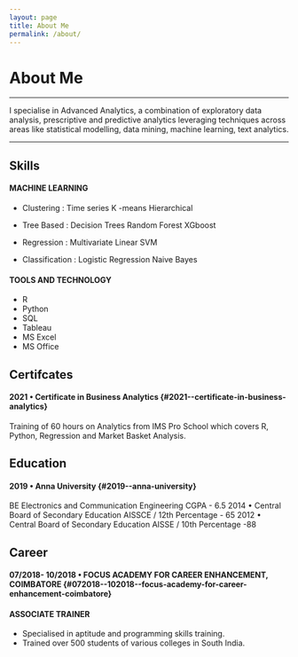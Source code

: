 ```yaml
---
layout: page
title: About Me
permalink: /about/
---
```


About Me
========

* * * * *

I specialise in Advanced Analytics, a combination of exploratory data
analysis, prescriptive and predictive analytics leveraging techniques
across areas like statistical modelling, data mining, machine learning,
text analytics.

* * * * *

Skills
------

#### MACHINE LEARNING

-   Clustering : Time series K -means Hierarchical

-   Tree Based : Decision Trees Random Forest XGboost

-   Regression : Multivariate Linear SVM

-   Classification : Logistic Regression Naive Bayes

#### TOOLS AND TECHNOLOGY

-   R
-   Python
-   SQL
-   Tableau
-   MS Excel
-   MS Office

Certifcates
-----------

#### 2021 • Certificate in Business Analytics {#2021--certificate-in-business-analytics}

Training of 60 hours on Analytics from IMS Pro School which covers R,
Python, Regression and Market Basket Analysis.

Education
---------

#### 2019 • Anna University {#2019--anna-university}

BE Electronics and Communication Engineering CGPA - 6.5 2014 • Central
Board of Secondary Education AISSCE / 12th Percentage - 65 2012 •
Central Board of Secondary Education AISSE / 10th Percentage -88

Career
------

#### 07/2018- 10/2018 • FOCUS ACADEMY FOR CAREER ENHANCEMENT, COIMBATORE {#072018--102018--focus-academy-for-career-enhancement-coimbatore}

#### ASSOCIATE TRAINER

-   Specialised in aptitude and programming skills training.
-   Trained over 500 students of various colleges in South India.
